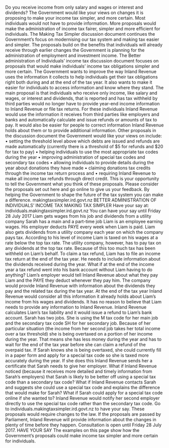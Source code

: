 Do you receive income from only salary and wages or interest and dividends? The Government would like your views on changes it is proposing to make your income tax simpler, and more certain. Most individuals would not have to provide information. More proposals would make the administration of income tax fairer, simpler and more efficient for individuals. The Making Tax Simpler discussion document continues the Government’s focus on modernising our tax system and making tax easier and simpler. The proposals build on the benefits that individuals will already receive through earlier changes the Government is planning for the administration of employment and investment income. The Better administration of Individuals’ income tax discussion document focuses on proposals that would make individuals’ income tax obligations simpler and more certain. The Government wants to improve the way Inland Revenue uses the information it collects to help individuals get their tax obligations right both during and at the end of the tax year. It also wants to make it easier for individuals to access information and know where they stand. The main proposal is that individuals who receive only income, like salary and wages, or interest and dividends, that is reported and has tax withheld by third parties would no longer have to provide year-end income information to Inland Revenue or file tax returns. For these individuals Inland Revenue would use the information it receives from third parties like employers and banks and automatically calculate and issue refunds or amounts of tax to pay. It would also be easier for people to correct information Inland Revenue holds about them or to provide additional information. Other proposals in the discussion document the Government would like your views on include: • setting the threshold level above which debts are issued and refunds are made automatically (currently there is a threshold of $5 for refunds and $20 for tax to pay) • helping individuals to use the most appropriate tax codes during the year • improving administration of special tax codes and secondary tax codes • allowing individuals to provide details during the year about donations they have made • claiming donations tax credits through the income tax return process and • requiring Inland Revenue to make all income tax refunds through direct credit. This is your opportunity to tell the Government what you think of these proposals. Please consider the proposals set out here and go online to give us your feedback. By helping the Government to shape the future of the tax system you can make a difference. makingtaxsimpler.ird.govt.nz BETTER ADMINISTRATION OF INDIVIDUALS’ INCOME TAX MAKING TAX SIMPLER Have your say at: individuals.makingtaxsimpler.ird.govt.nz You can have your say until Friday 28 July 2017 Liam gets wages from his job and dividends from a utility company Sarah has a main and a part-time job Liam is an employee earning wages. His employer deducts PAYE every week when Liam is paid. Liam also gets dividends from a utility company each year on which the company pays tax. According to his level of income Liam is taxed on his wages at a rate below the top tax rate. The utility company, however, has to pay tax on any dividends at the top tax rate. Because of this too much tax has been withheld on Liam’s behalf. To claim a tax refund, Liam has to file an income tax return at the end of the tax year. He needs to include information about the dividends received during the year. What if at the end of the income year a tax refund went into his bank account without Liam having to do anything? Liam’s employer would tell Inland Revenue about what they pay Liam and the PAYE they deduct whenever they pay him. The company would provide Inland Revenue with information about the dividends they pay and the related tax during the tax year. At the end of the tax year Inland Revenue would consider all this information it already holds about Liam’s income from his wages and dividends. It has no reason to believe that Liam needs to provide any information to Inland Revenue. Inland Revenue calculates Liam’s tax liability and it would issue a refund to Liam’s bank account. Sarah has two jobs. She is using the M tax code for her main job and the secondary tax code SH for her secondary job. Because of her particular situation (the income from her second job takes her total income over a tax threshold) she is being overtaxed on a portion of her income during the year. That means she has less money during the year and has to wait for the end of the tax year before she can claim a refund of the overpaid tax. If Sarah knows she is being overtaxed, she could currently fill in a paper form and apply for a special tax code so she is taxed more accurately during the year. If she does this Inland Revenue sends her a certificate that Sarah needs to give her employer. What if Inland Revenue noticed (because it receives more detailed and timely information from Sarah’s employers) that Sarah is likely to be better off using a special tax code than a secondary tax code? What if Inland Revenue contacts Sarah and suggests she could use a special tax code and explains the difference that would make for Sarah? What if Sarah could apply for a special tax code online if she wanted to? Inland Revenue would notify her second employer directly to use the special tax code rather than the secondary tax code. Go to individuals.makingtaxsimpler.ird.govt.nz to have your say. These proposals would require changes to the law. If the proposals are passed by Parliament, Inland Revenue will provide information about the changes in plenty of time before they happen. Consultation is open until Friday 28 July 2017. HAVE YOUR SAY The examples on this page show how the Government’s proposals could make income tax simpler and more certain for individuals.